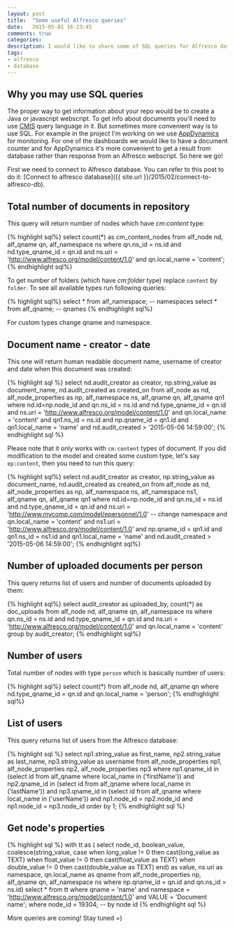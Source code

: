 ```yaml
---
layout: post
title:  "Some useful Alfresco queries"
date:   2015-05-01 16:23:45
comments: true
categories:
description: I would like to share some of SQL queries for Alfresco database which could be useful.
tags: 
- alfresco
- database
---
```


## Why you may use SQL queries

The proper way to get information about your repo would be to create a Java or javascript webscript. To get info about documents you'll need to use [CMIS](http://docs.alfresco.com/4.2/concepts/intrans-metadata-query.html) query language in it. But sometimes more convenient way is to use SQL. For example in the project I'm working on we use [AppDynamics](https://www.appdynamics.com/) for monitoring. For one of the dashboards we would like to have a document counter and for AppDynamics it's more convenient to get a result from database rather than response from an Alfresco webscript. So here we go!

First we need to connect to Alfresco database. You can refer to this post to do it: [Connect to alfresco database]({{ site.url }}/2015/02/connect-to-alfresco-db).

## Total number of documents in repository

This query will return number of nodes which have _cm:content_ type:

{% highlight sql%}
select count(*) as cm_content_nodes
from alf_node nd, alf_qname qn, alf_namespace ns
where qn.ns_id = ns.id
  and nd.type_qname_id = qn.id
  and ns.uri = 'http://www.alfresco.org/model/content/1.0'
  and qn.local_name = 'content';
{% endhighlight sql%}

To get number of folders (which have _cm:folder_ type) replace `content` by `folder`. To see all available types run following queries:

{% highlight sql%}
select * from alf_namespace; -- namespaces
select * from alf_qname;     -- qnames
{% endhighlight sql%}

For custom types change qname and namespace.

## Document name - creator - date

This one will return human readable document name, username of creator and date when this document was created:

{% highlight sql %}
select nd.audit_creator as creator, 
       np.string_value as document_name, 
       nd.audit_created as created_on
  from alf_node as nd, alf_node_properties as np, 
       alf_namespace ns, alf_qname qn, alf_qname qn1
 where nd.id=np.node_id
   and qn.ns_id = ns.id
   and nd.type_qname_id = qn.id
   and ns.uri = 'http://www.alfresco.org/model/content/1.0'
   and qn.local_name = 'content'
   and qn1.ns_id = ns.id
   and np.qname_id = qn1.id
   and qn1.local_name = 'name'
   and nd.audit_created > '2015-05-06 14:59:00';
{% endhighlight sql %}

Please note that it only works with `cm:content` types of document. If you did modification to the model and created some custom type, let's say `ep:content`, then you need to run this query:

{% highlight sql%}
select nd.audit_creator as creator, 
       np.string_value as document_name, 
       nd.audit_created as created_on
  from alf_node as nd, alf_node_properties as np, 
       alf_namespace ns, alf_namespace ns1, 
       alf_qname qn, alf_qname qn1
 where nd.id=np.node_id
   and qn.ns_id = ns.id
   and nd.type_qname_id = qn.id
   and ns.uri = 'http://www.mycomp.com/model/epersonnel/1.0' -- change namespace
   and qn.local_name = 'content'
   and ns1.uri = 'http://www.alfresco.org/model/content/1.0'
   and np.qname_id = qn1.id
   and qn1.ns_id = ns1.id
   and qn1.local_name = 'name'
   and nd.audit_created > '2015-05-06 14:59:00';
{% endhighlight sql%}

## Number of uploaded documents per person

This query returns list of users and number of documents uploaded by them:

{% highlight sql%}
select audit_creator as uploaded_by, count(*) as doc_uploads
  from alf_node nd, alf_qname qn, alf_namespace ns
 where qn.ns_id = ns.id
   and nd.type_qname_id = qn.id
   and ns.uri = 'http://www.alfresco.org/model/content/1.0'
   and qn.local_name = 'content'
 group by audit_creator;
{% endhighlight sql%}

## Number of users

Total number of nodes with type `person` which is basically number of users:

{% highlight sql%}
select count(*)
  from alf_node nd, alf_qname qn
 where nd.type_qname_id = qn.id
   and qn.local_name = 'person';
{% endhighlight sql%}

## List of users

This query returns list of users from the Alfresco database:

{% highlight sql %}
select np1.string_value as first_name, 
       np2.string_value as last_name, 
       np3.string_value as username
  from alf_node_properties np1, 
       alf_node_properties np2, 
       alf_node_properties np3
 where np1.qname_id in (select id from alf_qname where local_name in ('firstName'))
   and np2.qname_id in (select id from alf_qname where local_name in ('lastName'))
   and np3.qname_id in (select id from alf_qname where local_name in ('userName'))
   and np1.node_id = np2.node_id and np1.node_id = np3.node_id
 order by 1;
{% endhighlight sql %}

## Get node's properties

{% highlight sql %}
with tt as (
    select
      node_id,
      boolean_value,
      coalesce(string_value,
               case
                 when long_value != 0 then cast(long_value as TEXT)
                 when float_value != 0 then cast(float_value as TEXT)
                 when double_value != 0 then cast(double_value as TEXT)
               end) as value,
      ns.uri as namespace,
      qn.local_name as qname
    from
      alf_node_properties np,
      alf_qname qn,
      alf_namespace ns
    where np.qname_id =  qn.id
      and qn.ns_id = ns.id)
select * from tt
 where qname = 'name'
   and namespace = 'http://www.alfresco.org/model/content/1.0'
   and VALUE = 'Document name';
 where node_id = 19304; -- by node id
{% endhighlight sql %}

More queries are coming! Stay tuned =)
